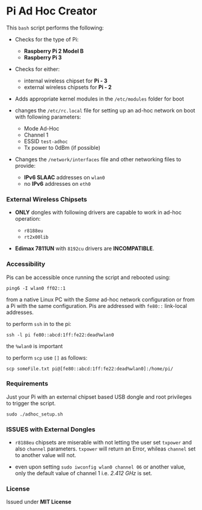 # Pi Ad Hoc Creator

This `bash` script performs the following:

* Checks for the type of Pi:
    * __Raspberry Pi 2 Model B__
    * __Raspberry Pi 3__

* Checks for either:
    * internal wireless chipset for __Pi - 3__
    * external wireless chipsets for __Pi - 2__

* Adds appropriate kernel modules in the `/etc/modules` folder for boot

* changes the `/etc/rc.local` file for setting up an ad-hoc network on boot
with following parameters:

    - Mode Ad-Hoc
    - Channel 1
    - ESSID `test-adhoc`
    - Tx power to 0dBm (if possible)

* Changes the `/network/interfaces` file and other networking files to provide:

    - __IPv6 SLAAC__ addresses on `wlan0`
    - no __IPv6__ addresses on `eth0`

### External Wireless Chipsets

* __ONLY__ dongles with following drivers are capable to work in ad-hoc operation:
    * `r8188eu`
    * `rt2x00lib`

* __Edimax 7811UN__ with `8192cu` drivers are __INCOMPATIBLE__.

### Accessibility

Pis can be accessible once running the script and rebooted using:

    ping6 -I wlan0 ff02::1

from a native Linux PC with the _Same_ ad-hoc network configuration or from a Pi with the same configuration. Pis are addressed with `fe80::` link-local addresses.

to perform `ssh` in to the pi:

    ssh -l pi fe80::abcd:1ff:fe22:dead%wlan0

the `%wlan0` is important

to perform `scp` use `[]` as follows:

    scp someFile.txt pi@[fe80::abcd:1ff:fe22:dead%wlan0]:/home/pi/

### Requirements

Just your Pi with an external chipset based USB dongle and root privileges to trigger the script.

    sudo ./adhoc_setup.sh

### ISSUES with External Dongles

* `r8188eu` chipsets are miserable with not letting the user set `txpower`
and also `channel` parameters. `txpower` will return an Error, whileas `channel`
set to another value will not. 

* even upon setting `sudo iwconfig wlan0 channel 06` or another value, only
the default value of channel 1 i.e. *2.412 GHz* is set.

### License

Issued under __MIT License__
